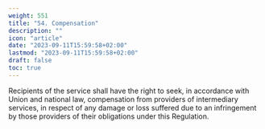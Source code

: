 ```yaml
---
weight: 551
title: "54. Compensation"
description: ""
icon: "article"
date: "2023-09-11T15:59:58+02:00"
lastmod: "2023-09-11T15:59:58+02:00"
draft: false
toc: true
---
```


Recipients of the service shall have the right to seek, in accordance with Union and national law, compensation from providers of intermediary services, in respect of any damage or loss suffered due to an infringement by those providers of their obligations under this Regulation.